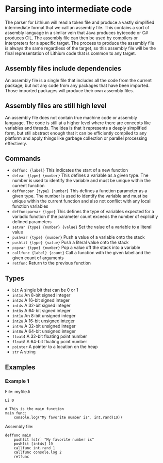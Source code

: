 # Parsing into intermediate code

The parser for Lithium will read a token file and produce a vastly simplified intermediate format that we call an assembly file. This contains a sort of assembly language in a similar vein that Java produces bytecode or C# produces CIL. The assembly file can then be used by compilers or interpreters for a specific target. The process to produce the assembly file is always the same regardless of the target, so this assembly file will be the final representation of Lithium code that is common to any target.

## Assembly files include dependencies

An assembly file is a single file that includes all the code from the current package, but not any code from any packages that have been imported. Those imported packages will produce their own assembly files.

## Assembly files are still high level

An assembly file does not contain true machine code or assembly language. The code is still at a higher level where there are concepts like variables and threads. The idea is that it represents a deeply simplified form, but still abstract enough that it can be efficiently compiled to any platform and apply things like garbage collection or parallel processing effectively.

## Commands

- `deffunc {label}` This indicates the start of a new function
- `defvar {type} {number}` This defines a variable as a given type. The number is used to identify the variable and must be unique within the current function
- `deffuncpar {type} {number}` This defines a function parameter as a given type. The number is used to identify the variable and must be unique within the current function and also not conflict with any local function variables
- `deffuncparvar {type}` This defines the type of variables expected for a variadic function if the parameter count exceeds the number of explicitly defined parameters
- `setvar {type} {number} {value}` Set the value of a variable to a literal value
- `pushvar {type} {number}` Push a value of a variable onto the stack
- `pushlit {type} {value}` Push a literal value onto the stack
- `popvar {type} {number}` Pop a value off the stack into a variable
- `callfunc {label} {count}` Call a function with the given label and the given count of arguments
- `retfunc` Return to the previous function

## Types

- `bit` A single bit that can be 0 or 1
- `int1s` An 8-bit signed integer
- `int2s` A 16-bit signed integer
- `int4s` A 32-bit signed integer
- `int8s` A 64-bit signed integer
- `int1u` An 8-bit unsigned integer
- `int2u` A 16-bit unsigned integer
- `int4u` A 32-bit unsigned integer
- `int8u` A 64-bit unsigned integer
- `float4` A 32-bit floating point number
- `float8` A 64-bit floating point number
- `pointer` A pointer to a location on the heap
- `str` A string

## Examples

### Example 1

File: myfile.li

    Li 0
    
    # This is the main function
    main func:
        console.log("My favorite number is", int.rand(10))

Assembly file:

    deffunc main
        pushlit [str] "My favorite number is"
        pushlit [int4s] 10
        callfunc int.rand 1
        callfunc console.log 2
        retfunc
